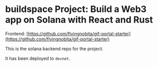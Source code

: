 # buildspace Project: Build a Web3 app on Solana with React and Rust

Frontend: [https://github.com/flyingnobita/gif-portal-starter](https://github.com/flyingnobita/gif-portal-starter)

This is the solana backend repo for the project.

It has been deployed to `devnet`.
